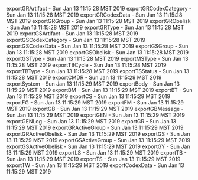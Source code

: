 
exportGRArtifact - Sun Jan 13 11:15:28 MST 2019
exportGRCodexCategory - Sun Jan 13 11:15:28 MST 2019
exportGRCodexData - Sun Jan 13 11:15:28 MST 2019
exportGRGroup - Sun Jan 13 11:15:28 MST 2019
exportGRObelisk - Sun Jan 13 11:15:28 MST 2019
exportGRType - Sun Jan 13 11:15:28 MST 2019
exportGSArtifact - Sun Jan 13 11:15:28 MST 2019
exportGSCodexCategory - Sun Jan 13 11:15:28 MST 2019
exportGSCodexData - Sun Jan 13 11:15:28 MST 2019
exportGSGroup - Sun Jan 13 11:15:28 MST 2019
exportGSObelisk - Sun Jan 13 11:15:28 MST 2019
exportGSType - Sun Jan 13 11:15:28 MST 2019
exportMSType - Sun Jan 13 11:15:28 MST 2019
exportTBCycle - Sun Jan 13 11:15:28 MST 2019
exportTBType - Sun Jan 13 11:15:28 MST 2019
exportTSStatus - Sun Jan 13 11:15:28 MST 2019
exportCMDR - Sun Jan 13 11:15:29 MST 2019
exportSystem - Sun Jan 13 11:15:29 MST 2019
exportBody - Sun Jan 13 11:15:29 MST 2019
exportBM - Sun Jan 13 11:15:29 MST 2019
exportBT - Sun Jan 13 11:15:29 MST 2019
exportCS - Sun Jan 13 11:15:29 MST 2019
exportFG - Sun Jan 13 11:15:29 MST 2019
exportFM - Sun Jan 13 11:15:29 MST 2019
exportGB - Sun Jan 13 11:15:29 MST 2019
exportGBMessage - Sun Jan 13 11:15:29 MST 2019
exportGEN - Sun Jan 13 11:15:29 MST 2019
exportGENLog - Sun Jan 13 11:15:29 MST 2019
exportGR - Sun Jan 13 11:15:29 MST 2019
exportGRActiveGroup - Sun Jan 13 11:15:29 MST 2019
exportGRActiveObelisk - Sun Jan 13 11:15:29 MST 2019
exportGS - Sun Jan 13 11:15:29 MST 2019
exportGSActiveGroup - Sun Jan 13 11:15:29 MST 2019
exportGSActiveObelisk - Sun Jan 13 11:15:29 MST 2019
exportGY - Sun Jan 13 11:15:29 MST 2019
exportLS - Sun Jan 13 11:15:29 MST 2019
exportTB - Sun Jan 13 11:15:29 MST 2019
exportTS - Sun Jan 13 11:15:29 MST 2019
exportTW - Sun Jan 13 11:15:29 MST 2019
exportCodexData - Sun Jan 13 11:15:29 MST 2019
